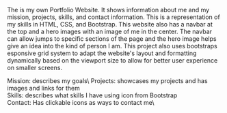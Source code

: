 The is my own Portfolio Website. It shows information about me and my mission, projects, skills, and contact information. 
This is a representation of my skills in HTML, CSS, and Bootstrap. This website also has a navbar at the top and a hero
images with an image of me in the center. The navbar can allow jumps to specific sections of the page and the hero image
helps give an idea into the kind of person I am. This project also uses bootstraps esponsive grid system to adapt the 
website's layout and formatting dynamically based on the viewport size to allow for better user experience on smaller
screens.

Mission: describes my goals\ 
Projects: showcases my projects and has images and links for them\
Skills: describes what skills I have using icon from Bootstrap\
Contact: Has clickable icons as ways to contact me\

